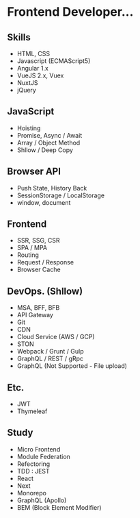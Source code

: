 # Frontend Developer...

## Skills
- HTML, CSS
- Javascript (ECMAScript5)
- Angular 1.x
- VueJS 2.x, Vuex
- NuxtJS
- jQuery

## JavaScript
- Hoisting
- Promise, Async / Await
- Array / Object Method
- Shllow / Deep Copy

## Browser API
- Push State, History Back
- SessionStorage / LocalStorage
- window, document

## Frontend
- SSR, SSG, CSR
- SPA / MPA
- Routing
- Request / Response
- Browser Cache

## DevOps. (Shllow)
- MSA, BFF, BFB
- API Gateway
- Git
- CDN
- Cloud Service (AWS / GCP)
- STON
- Webpack / Grunt / Gulp
- GraphQL / REST / gRpc
- GraphQL (Not Supported - File upload)

## Etc.
- JWT
- Thymeleaf

## Study
- Micro Frontend
- Module Federation
- Refectoring
- TDD : JEST
- React
- Next
- Monorepo
- GraphQL (Apollo)
- BEM (Block Element Modifier)
